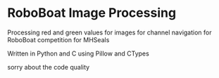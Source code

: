 # RoboBoat Image Processing

Processing red and green values for images for channel navigation for RoboBoat competition
for MHSeals

Written in Python and C using Pillow and CTypes

sorry about the code quality
